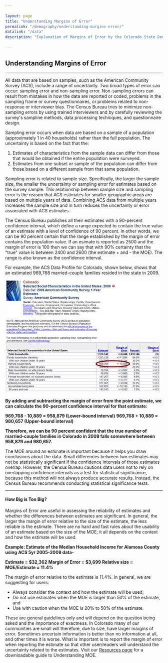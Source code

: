 ```yaml
---

layout: page
title: "Understanding Margins of Error"
permalink: "/demography/understanding-margins-error/"
datalink: "/data"
description: "Explanation of Margins of Error by the Colorado State Demography Office"

---
```


## Understanding Margins of Error

- - -

All data that are based on samples, such as the American Community Survey (ACS), include a range of uncertainty. Two broad types of error can occur: sampling error and non-sampling error. Non-sampling errors can result from mistakes in how the data are reported or coded, problems in the sampling frame or survey questionnaires, or problems related to non-response or interviewer bias. The Census Bureau tries to minimize non-sampling errors by using trained interviewers and by carefully reviewing the survey\'s sampline methods, data processing techniques, and questionnaire design.

Sampling error occurs when data are based on a sample of a population (approximately 1 in 40 households) rather than the full population. The uncertainty is based on the fact that the:

1. Estimates of characteristics from the sample data can differ from those that would be obtained if the entire population were surveyed.
2. Estimates from one subset or sample of the population can differ from those based on a different sample from that same population.

Sampling error is related to sample size. Specifically, the larger the sample size, the smaller the uncertainty or sampling error for estimates based on the survey sample. This relationship between sample size and sampling error is the reason that ACS estimates for smaller geographic areas are based on multiple years of data. Combining ACS data from multiple years increases the sample size and in turn reduces the uncertainty or error associated with ACS estimates.

The Census Bureau publishes all their estimates with a 90-percent confidence interval, which define a range expected to contain the true value of an estimate with a level of confidence of 90 percent. In other words, we can be 90 percent certain that the range established by the margin of error contains the population value. If an esimate is reported as 2500 and the margin of error is 100 then we can say that with 90% certainty that the \"true\" value is between 2400 and 2600 (the estimate + and - the MOE). The range is also known as the confidence interval.

For example, the ACS Data Profile for Colorado, shown below, shows that an estimated 969,768 married-couple families resided in the state in 2009.

![Colorado ACS Data Profile](/images/moe_picture.jpeg)

**By adding and subtracting the margin of error from the point estimate, we can calculate the 90-percent confidence interval for that estimate:**

**969,768 - 10,889 = 958,879 (Lower-bound interval)**
**969,768 + 10,889 = 980,657 (Upper-bound interval)**

**Therefore, we can be 90 percent confident that the true number of married-couple families in Colorado in 2009 falls somewhere between 958,879 and 980,657.**

The MOE around an estimate is important because it helps you draw conclusions about the data. Small differences between two estimates may not be statistically significant if the confidence intervals of those estimates overlap. However, the Census Bureau cautions data users not to rely on overlapping confidence intervals as a test for statistical significance, because this method will not always produce accurate results. Instead, the Census Bureau recommends conducting statistical significance tests.

- - -

#### How Big is Too Big?

Margins of Error are useful in assessing the reliability of estimates and whether the differences between estimates are significant. In general, the larger the margin of error relative to the size of the estimate, the less reliable is the estimate. There are no hard and fast rules about the usability of an estimate based on the size of the MOE; it all depends on the context and how the estimate will be used.

**Example: Estimate of the Median Household Income for Alamosa County using ACS 5yr 2005-2009 data-**

**Estimate = $32,362**
**Margin of Error = $3,699**
**Relative size = MOE/Estimate = 11.4%**

The margin of error relative to the estimate is 11.4%. In general, we are suggesting for users:

- Always consider the context and how the estimate will be used,
- Do not use estimates when the MOE is larger than 50% of the estimate, and
- Use with caution when the MOE is 20% to 50% of the estimate.

These are general guidelines only and will depend on the question being asked and the importance of exactness. In Colorado many of our communities are small will therefore, due to size, have larger margins of error. Sometimes uncertain information is better than no information at all, and other times it is worse. What is important is to report the margin of error when reporting the estimate so that other user/readers will understand the uncertainty related to the estimates. Visit our [Resources page](/demography#resources) for a downloadable guide to Understanding MOE.

